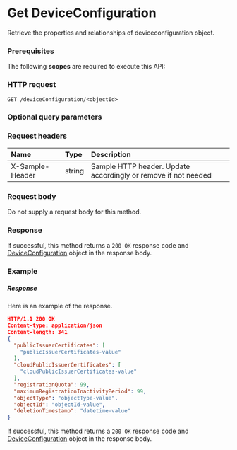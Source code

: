 # Get DeviceConfiguration

Retrieve the properties and relationships of deviceconfiguration object.
### Prerequisites
The following **scopes** are required to execute this API: 
### HTTP request
<!-- { "blockType": "ignored" } -->
```http
GET /deviceConfiguration/<objectId>
```
### Optional query parameters

### Request headers
| Name       | Type | Description|
|:-----------|:------|:----------|
| X-Sample-Header  | string  | Sample HTTP header. Update accordingly or remove if not needed|

### Request body
Do not supply a request body for this method.
### Response
If successful, this method returns a `200 OK` response code and [DeviceConfiguration](../resources/deviceconfiguration.md) object in the response body.
### Example
##### Response
Here is an example of the response.
<!-- {
  "blockType": "response",
  "truncated": false,
  "@odata.type": "deviceconfiguration"
} -->
```json
HTTP/1.1 200 OK
Content-type: application/json
Content-length: 341
{
  "publicIssuerCertificates": [
    "publicIssuerCertificates-value"
  ],
  "cloudPublicIssuerCertificates": [
    "cloudPublicIssuerCertificates-value"
  ],
  "registrationQuota": 99,
  "maximumRegistrationInactivityPeriod": 99,
  "objectType": "objectType-value",
  "objectId": "objectId-value",
  "deletionTimestamp": "datetime-value"
}
```
If successful, this method returns a `200 OK` response code and [DeviceConfiguration](../resources/deviceconfiguration.md) object in the response body.

<!-- uuid: 41c13559-ebc5-444f-8fbb-6e22745377d6
2015-10-16 22:29:33 UTC -->
<!-- {
  "type": "#page.annotation",
  "description": "Get DeviceConfiguration",
  "keywords": "",
  "section": "documentation",
  "tocPath": ""
}-->